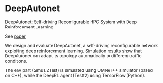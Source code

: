 # DeepAutonet
DeepAutonet: Self-driving Reconfigurable HPC System with Deep Reinforcement Learning

See [paper](https://www.osapublishing.org/abstract.cfm?uri=ACPC-2019-S3C.4)

We design and evaluate DeepAutonet, a self-driving reconfigurable network exploiting deep reinforcement learning. Simulation results show that DeepAutonet can adapt its topology automatically to different traffic conditions.

The env part (Simu1.2Test) is simulated using OMNeT++ simulator (based on C++), while the DeepRL agent (Testt2) using TensorFlow (Python).

